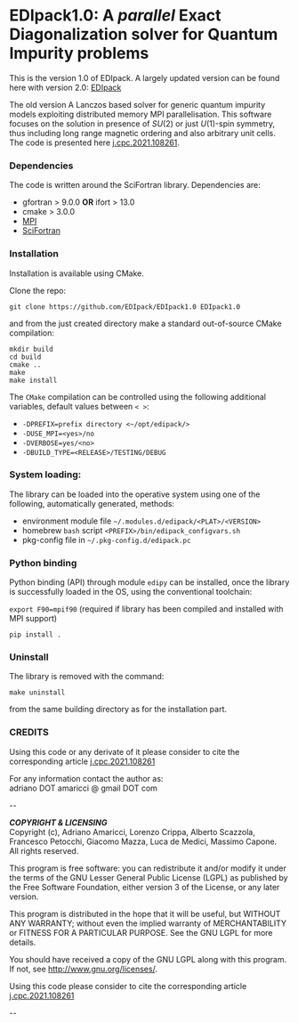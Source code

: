 # EDIpack1.0: A *parallel* Exact Diagonalization solver for Quantum Impurity problems

This is the version 1.0 of EDIpack. 
A largely updated version can be found here with version 2.0: [EDIpack](https://github.com/EDIpack/EDIpack2.0)

The old version 
A Lanczos based solver for generic quantum impurity models exploiting distributed memory MPI parallelisation. This software focuses on the solution in presence of $SU(2)$ or just $U(1)$-spin symmetry, thus including long range magnetic ordering and also arbitrary unit cells. 
The code is presented here [j.cpc.2021.108261](https://doi.org/10.1016/j.cpc.2021.108261). 

### Dependencies

The code is written around the SciFortran library. Dependencies are:   

* gfortran > 9.0.0 **OR** ifort  > 13.0
* cmake > 3.0.0    
* [MPI](https://github.com/open-mpi/ompi)
* [SciFortran](https://github.com/SciFortran/SciFortran)


### Installation

Installation is  available using CMake.    

Clone the repo:

`git clone https://github.com/EDIpack/EDIpack1.0 EDIpack1.0`

and from the just created directory make a standard out-of-source CMake compilation:

`mkdir build`  
 `cd build`  
`cmake ..`     
`make`     
`make install`   

The `CMake` compilation can be controlled using the following additional variables, default values between `< >`:   

* `-DPREFIX=prefix directory <~/opt/edipack/>` 
* `-DUSE_MPI=<yes>/no`  
* `-DVERBOSE=yes/<no> `  
* `-DBUILD_TYPE=<RELEASE>/TESTING/DEBUG`  

### System loading:

The library can be loaded into the operative system using one of the following, automatically generated, methods:    

* environment module file `~/.modules.d/edipack/<PLAT>/<VERSION>`  
* homebrew `bash` script `<PREFIX>/bin/edipack_configvars.sh`
* pkg-config file in `~/.pkg-config.d/edipack.pc`

### Python binding

Python binding (API) through module `edipy` can be  installed, once the library is successfully loaded in the OS, using the conventional toolchain:

`export F90=mpif90` (required if library has been compiled and installed with MPI support)  

 `pip install .`


### Uninstall

The library is removed with the command:

`make uninstall`

from the same building directory as for the installation part. 


### CREDITS
Using this code or any derivate of it please consider to cite the corresponding article [j.cpc.2021.108261](https://doi.org/10.1016/j.cpc.2021.108261) 



For any information contact the author as:  
adriano DOT amaricci @ gmail DOT com

--

***COPYRIGHT & LICENSING***  
Copyright  (c), Adriano Amaricci, Lorenzo Crippa, Alberto Scazzola, Francesco Petocchi, Giacomo Mazza, Luca de Medici, Massimo Capone.  
All rights reserved. 

This program is free software: you can redistribute it and/or modify
it under the terms of the GNU Lesser General Public License (LGPL) as published by
the Free Software Foundation, either version 3 of the License, or any later version.

This program is distributed in the hope that it will be useful,
but WITHOUT ANY WARRANTY; without even the implied warranty of
MERCHANTABILITY or FITNESS FOR A PARTICULAR PURPOSE.  See the
GNU LGPL for more details.

You should have received a copy of the GNU LGPL along with this program.  If not, see <http://www.gnu.org/licenses/>.

Using this code please consider to cite the corresponding article [j.cpc.2021.108261](https://doi.org/10.1016/j.cpc.2021.108261) 

--



